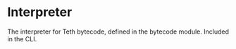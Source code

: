# Interpreter
The interpreter for Teth bytecode, defined in the bytecode module. Included in the CLI.